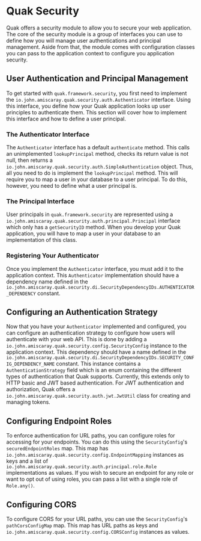 # Quak Security

Quak offers a security module to allow you to secure your web application. The core of the security module is a group of interfaces you can use to define how you will manage user authentications and principal management. Aside from that, the module comes with configuration classes you can pass to the application context to configure you application security.

## User Authentication and Principal Management

To get started with `quak.framework.security`, you first need to implement the `io.john.amiscaray.quak.security.auth.Authenticator` interface. Using this interface, you define how your Quak application looks up user principles to authenticate them. This section will cover how to implement this interface and how to define a user principal.

### The Authenticator Interface

The `Authenticator` interface has a default `authenticate` method. This calls an unimplemented `lookupPrincipal` method, checks its return value is not null, then returns a `io.john.amiscaray.quak.security.auth.SimpleAuthentication` object. Thus, all you need to do is implement the `lookupPrincipal` method. This will require you to map a user in your database to a user principal. To do this, however, you need to define what a user principal is.

### The Principal Interface

User principals in `quak.framework.security` are represented using a `io.john.amiscaray.quak.security.auth.principal.Principal` interface which only has a `getSecurityID` method. When you develop your Quak application, you will have to map a user in your database to an implementation of this class.

### Registering Your Authenticator

Once you implement the `Authenticator` interface, you must add it to the application context. This `Authenticator` implementation should have a dependency name defined in the `io.john.amiscaray.quak.security.di.SecurityDependencyIDs.AUTHENTICATOR_DEPENDENCY` constant.

## Configuring an Authentication Strategy

Now that you have your `Authenticator` implemented and configured, you can configure an authentication strategy to configure how users will authenticate with your web API. This is done by adding a `io.john.amiscaray.quak.security.config.SecurityConfig` instance to the application context. This dependency should have a name defined in the `io.john.amiscaray.quak.security.di.SecurityDependencyIDs.SECURITY_CONFIG_DEPENDENCY_NAME` constant. This instance contains a `AuthenticationStrategy` field which is an enum containing the different types of authentication that Quak supports. Currently, this extends only to HTTP basic and JWT based authentication. For JWT authentication and authorization, Quak offers a `io.john.amiscaray.quak.security.auth.jwt.JwtUtil` class for creating and managing tokens.

## Configuring Endpoint Roles

To enforce authentication for URL paths, you can configure roles for accessing for your endpoints. You can do this using the `SecurityConfig`'s `securedEndpointRoles` map. This map has `io.john.amiscaray.quak.security.config.EndpointMapping` instances as keys and a list of `io.john.amiscaray.quak.security.auth.principal.role.Role` implementations as values. If you wish to secure an endpoint for any role or want to opt out of using roles, you can pass a list with a single role of `Role.any()`.

## Configuring CORS

To configure CORS for your URL paths, you can use the `SecurityConfig`'s `pathCorsConfigMap` map. This map has URL paths as keys and `io.john.amiscaray.quak.security.config.CORSConfig` instances as values.
